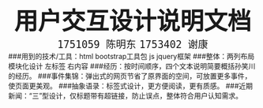 <center ><strong><font size=10 > 用户交互设计说明文档 </font></strong></center>

<center><font size = 5> <code > 1751059 陈明东</code> <code>1753402 谢康 </code> </font></center>
###用到的技术/工具：html   bootstrap工具包   js jquery框架
###整体：两列布局 模块化设计 左标签 右内容
###经历：按时间顺序，四个文本说明简要概括孙笑川的经历。
###事件集锦：弹出式的网页节省了原界面的空间，可放置更多事件，使页面更美观。
###抽象语录：标签式设计，更方便阅读，更有质感。
###近期新闻：“三”型设计，仅标题带有超链接，防止误点，整体符合用户认知需求。

